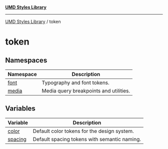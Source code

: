 [**UMD Styles Library**](../README.md)

***

[UMD Styles Library](../README.md) / token

# token

## Namespaces

| Namespace | Description |
| ------ | ------ |
| [font](namespaces/font/README.md) | Typography and font tokens. |
| [media](namespaces/media/README.md) | Media query breakpoints and utilities. |

## Variables

| Variable | Description |
| ------ | ------ |
| [color](variables/color.md) | Default color tokens for the design system. |
| [spacing](variables/spacing.md) | Default spacing tokens with semantic naming. |
